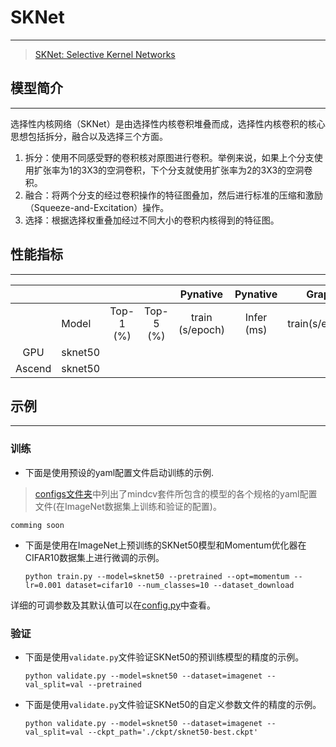 # SKNet

***

> [SKNet: Selective Kernel Networks](https://arxiv.org/pdf/1903.06586.pdf)

## 模型简介

***

选择性内核网络（SKNet）是由选择性内核卷积堆叠而成，选择性内核卷积的核心思想包括拆分，融合以及选择三个方面。

1. 拆分：使用不同感受野的卷积核对原图进行卷积。举例来说，如果上个分支使用扩张率为1的3X3的空洞卷积，下个分支就使用扩张率为2的3X3的空洞卷积。
2. 融合：将两个分支的经过卷积操作的特征图叠加，然后进行标准的压缩和激励（Squeeze-and-Excitation）操作。
3. 选择：根据选择权重叠加经过不同大小的卷积内核得到的特征图。

## 性能指标

***

|        |         |           |           |    Pynative     |  Pynative  |     Graph      |   Graph    |           |            |
| :----: | ------- | :-------: | :-------: | :-------------: | :--------: | :------------: | :--------: | :-------: | :--------: |
|        | Model   | Top-1 (%) | Top-5 (%) | train (s/epoch) | Infer (ms) | train(s/epoch) | Infer (ms) | Download  |   Config   |
|  GPU   | sknet50 |           |           |                 |            |                |            | [model]() | [config]() |
| Ascend | sknet50 |           |           |                 |            |                |            |           |            |

## 示例

***

### 训练

- 下面是使用预设的yaml配置文件启动训练的示例.

> [configs文件夹](../../configs)中列出了mindcv套件所包含的模型的各个规格的yaml配置文件(在ImageNet数据集上训练和验证的配置)。

  ```shell
  comming soon
  ```

- 下面是使用在ImageNet上预训练的SKNet50模型和Momentum优化器在CIFAR10数据集上进行微调的示例。

  ```shell
  python train.py --model=sknet50 --pretrained --opt=momentum --lr=0.001 dataset=cifar10 --num_classes=10 --dataset_download
  ```

详细的可调参数及其默认值可以在[config.py](../../config.py)中查看。

### 验证

- 下面是使用`validate.py`文件验证SKNet50的预训练模型的精度的示例。

  ```shell
  python validate.py --model=sknet50 --dataset=imagenet --val_split=val --pretrained
  ```

- 下面是使用`validate.py`文件验证SKNet50的自定义参数文件的精度的示例。

  ```shell
  python validate.py --model=sknet50 --dataset=imagenet --val_split=val --ckpt_path='./ckpt/sknet50-best.ckpt'
  ```
